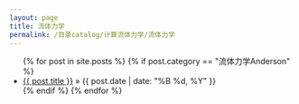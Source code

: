 ```yaml
---
layout: page
title: 流体力学
permalink: /目录catalog/计算流体力学/流体力学
---
```


<ul class="posts">
	{% for post in site.posts %}
		{% if post.category == "流体力学Anderson" %}
		<li>
			<a href="{{ post.url }}">{{ post.title }}</a>
			<span> &raquo; {{ post.date | date: "%B %d, %Y" }}</span>
		</li>
		{% endif %}
	{% endfor %}
</ul>